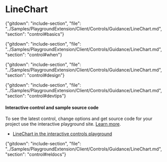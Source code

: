 ﻿# LineChart

{"gitdown": "include-section", "file": "../Samples/PlaygroundExtension/Client/Controls/Guidance/LineChart.md", "section": "control#basics"}

<!-- TODO get an IMAGE to embed here -->

<!-- TODO get an SAMPLE CODE to embed here -->

{"gitdown": "include-section", "file": "../Samples/PlaygroundExtension/Client/Controls/Guidance/LineChart.md", "section": "control#when"}

{"gitdown": "include-section", "file": "../Samples/PlaygroundExtension/Client/Controls/Guidance/LineChart.md", "section": "control#design"}

{"gitdown": "include-section", "file": "../Samples/PlaygroundExtension/Client/Controls/Guidance/LineChart.md", "section": "control#devtips"}

#### Interactive control and sample source code
To see the latest control, change options and get source code for your project use the interactive playground site.  [Learn more](./top-extensions-controls-playground.md).

*  <a href="https://ms.portal.azure.com/?Microsoft_Azure_Playground=true#blade/Microsoft_Azure_Playground/ControlsIndexBlade/LineChart_create_Playground" target="_blank">LineChart in the interactive controls playground</a>

 

{"gitdown": "include-section", "file": "../Samples/PlaygroundExtension/Client/Controls/Guidance/LineChart.md", "section": "control#reldocs"}
